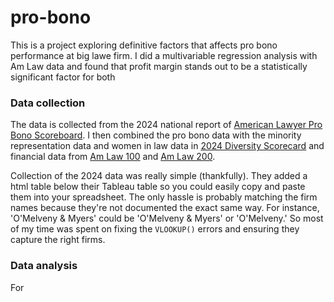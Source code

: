 # pro-bono
This is a project exploring definitive factors that affects pro bono performance at big lawe firm. I did a multivariable regression analysis with Am Law data and found that profit margin stands out to be a statistically significant factor for both 

### Data collection
The data is collected from the 2024 national report of [American Lawyer Pro Bono Scoreboard](https://www.law.com/americanlawyer/2024/07/09/the-2024-pro-bono-scorecard-national-report/). I then combined the pro bono data with the minority representation data and women in law data in [2024 Diversity Scorecard](https://www.law.com/americanlawyer/diversity-scorecard/) and financial data from [Am Law 100](https://www.law.com/americanlawyer/am-law-100/) and [Am Law 200](https://www.law.com/americanlawyer/2024/05/07/the-2024-am-law-200-at-a-glance/).

Collection of the 2024 data was really simple (thankfully). They added a html table below their Tableau table so you could easily copy and paste them into your spreadsheet. The only hassle is probably matching the firm names because they're not documented the exact same way. For instance, 'O'Melveny & Myers' could be 'O'Melveny & Myers' or 'O'Melveny.' So most of my time was spent on fixing the `VLOOKUP()` errors and ensuring they capture the right firms. 

### Data analysis
For

